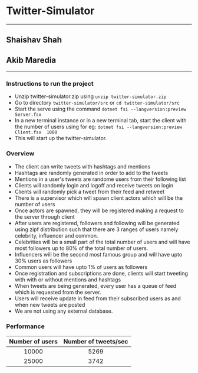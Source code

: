 # Twitter-Simulator

---

## Shaishav Shah
## Akib Maredia

---

### Instructions to run the project

* Unzip twitter-simulator.zip using ``` unzip twitter-simulator.zip ```
* Go to directory ` twitter-simulator/src `  or ``` cd twitter-simulator/src ```
* Start the serve using the command ``` dotnet fsi --langversion:preview Server.fsx ```
* In a new terminal instance or in a new terminal tab, start the client with the number of users
  using for eg: ``` dotnet fsi --langversion:preview Client.fsx  1000 ``` 
* This will start up the twitter-simulator.

### Overview

* The client can write tweets with hashtags and mentions
* Hashtags are randomly generated in order to add to the tweets
* Mentions in a user's tweets are randome users from their following list
* Clients will randomly login and logoff and receive tweets on login
* Clients will randomly pick a tweet from their feed and retweet
* There is a supervisor which will spawn client actors which will be the number of users
* Once actors are spawned, they will be registered making a request to the server through client
* After users are registered, followers and following will be generated using zipf distribution such that there are 3 ranges of users namely celebrity, influencer and common.
* Celebrities will be a small part of the total number of users and will have most followers up to 80% of the total number of users.
* Influencers will be the second most famous group and will have upto 30% users as followers
* Common users will have upto 1% of users as followers
* Once registration and subscriptions are done, clients will start tweeting with with or without mentions and hashtags
* When tweets are being generated, every user has a queue of feed which is requested from the server.
* Users will receive update in feed from their subscribed users as and when new tweets are posted
* We are not using any external database.

### Performance

| Number of users | Number of tweets/sec  |
|       :-:       |         :-:           |
|     10000       |          5269         |
|     25000       |          3742         |

